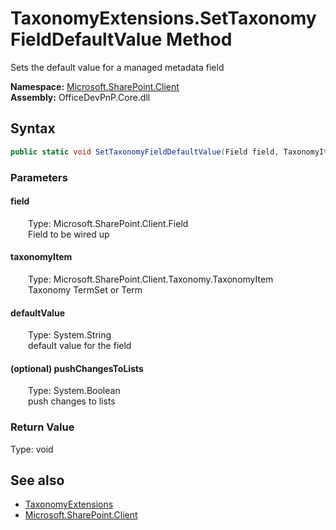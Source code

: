 # TaxonomyExtensions.SetTaxonomyFieldDefaultValue Method  
 Sets the default value for a managed metadata field   

**Namespace:** [Microsoft.SharePoint.Client](Microsoft.SharePoint.Client.md)  
**Assembly:** OfficeDevPnP.Core.dll  
## Syntax
```C#
public static void SetTaxonomyFieldDefaultValue(Field field, TaxonomyItem taxonomyItem, String defaultValue, Boolean pushChangesToLists)
```
### Parameters
#### field  
&emsp;&emsp;Type: Microsoft.SharePoint.Client.Field  
&emsp;&emsp;Field to be wired up  

  

#### taxonomyItem  
&emsp;&emsp;Type: Microsoft.SharePoint.Client.Taxonomy.TaxonomyItem  
&emsp;&emsp;Taxonomy TermSet or Term  

  

#### defaultValue  
&emsp;&emsp;Type: System.String  
&emsp;&emsp;default value for the field  

  

#### (optional) pushChangesToLists  
&emsp;&emsp;Type: System.Boolean  
&emsp;&emsp;push changes to lists  

  

### Return Value
Type: void  

## See also
- [TaxonomyExtensions](Microsoft.SharePoint.Client.TaxonomyExtensions.md) 
- [Microsoft.SharePoint.Client](Microsoft.SharePoint.Client.md) 
